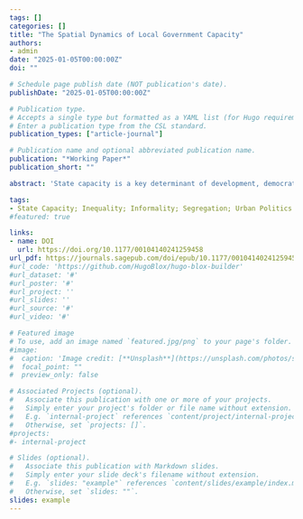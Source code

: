 ```yaml
---
tags: []
categories: []
title: "The Spatial Dynamics of Local Government Capacity"
authors:
- admin
date: "2025-01-05T00:00:00Z"
doi: ""

# Schedule page publish date (NOT publication's date).
publishDate: "2025-01-05T00:00:00Z"

# Publication type.
# Accepts a single type but formatted as a YAML list (for Hugo requirements).
# Enter a publication type from the CSL standard.
publication_types: ["article-journal"]

# Publication name and optional abbreviated publication name.
publication: "*Working Paper*"
publication_short: ""

abstract: 'State capacity is a key determinant of development, democratic stability, and institutional strength. This paper argues that in unequal contexts, class-based residential segregation shapes local labor markets and has negative consequences for investments in state capacity by political elites. In segregated cities, where low-income individuals have limited access to formal labor markets, many rely on informal economic arrangements to meet basic needs. Segregation decreases the visibility of informality across members of different socioeconomic groups, reducing demands for the presence of the state as a third-party enforcer of social contracts. This dynamic weakens pressure on elites to enforce fiscal regulations, allowing an equilibrium based on informality and non-enforcement that results in low government capacity at the local level. I assess my argument empirically using the case of Brazil. Leveraging an instrumental variables approach, I find that segregated municipalities experience higher economic informality, lower levels of fiscal enforcement, reduced tax collection, and weaker administrative structures. I investigate individual-level observable implications with a survey experiment, and find that individuals from different socioeconomic statuses are more supportive of enforcement and investments in local government capacity when exposed to informality. The experiment suggests that informality signals a breach of social contracts between fellow citizens and the state. This paper contributes to research on the endogenous nature of state capacity and the role of residential segregation in shaping urban development outcomes.'

tags:
- State Capacity; Inequality; Informality; Segregation; Urban Politics
#featured: true

links:
- name: DOI
  url: https://doi.org/10.1177/00104140241259458
url_pdf: https://journals.sagepub.com/doi/epub/10.1177/00104140241259458
#url_code: 'https://github.com/HugoBlox/hugo-blox-builder'
#url_dataset: '#'
#url_poster: '#'
#url_project: ''
#url_slides: ''
#url_source: '#'
#url_video: '#'

# Featured image
# To use, add an image named `featured.jpg/png` to your page's folder. 
#image:
#  caption: 'Image credit: [**Unsplash**](https://unsplash.com/photos/s9CC2SKySJM)'
#  focal_point: ""
#  preview_only: false

# Associated Projects (optional).
#   Associate this publication with one or more of your projects.
#   Simply enter your project's folder or file name without extension.
#   E.g. `internal-project` references `content/project/internal-project/index.md`.
#   Otherwise, set `projects: []`.
#projects:
#- internal-project

# Slides (optional).
#   Associate this publication with Markdown slides.
#   Simply enter your slide deck's filename without extension.
#   E.g. `slides: "example"` references `content/slides/example/index.md`.
#   Otherwise, set `slides: ""`.
slides: example
---
```

